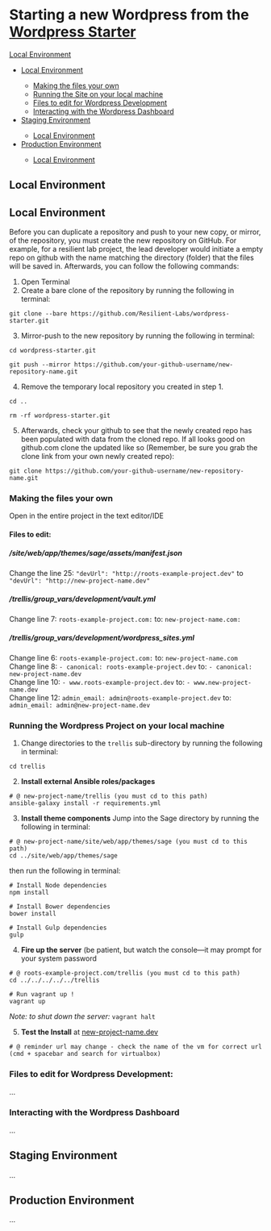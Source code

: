 # Starting a new Wordpress from the [Wordpress Starter](https://github.com/Resilient-Labs/wordpress-starter)


<a href="#wp-local">Local Environment</a>
<ul>
    <li><a href="#wp-local">Local Environment</a></li>
    <ul>
        <li><a href="#wp-local-custom-name">Making the files your own</a></li>
        <li><a href="#wp-local-run-server">Running the Site on your local machine</a></li>
        <li><a href="#wp-local-developing">Files to edit for Wordpress Development</a></li>
        <li><a href="#wp-local-dashboard">Interacting with the Wordpress Dashboard</a></li>  
    </ul>
    <li><a href="#wp-staging">Staging Environment</a></li>
    <ul>
        <li><a href="#wp-local">Local Environment</a></li>
    </ul>
    <li><a href="#wp-production">Production Environment</a></li>
    <ul>
        <li><a href="#wp-local">Local Environment</a></li>
    </ul>
</ul>

## <span id="wp-local">Local Environment</span>
<h2 id="wp-local">Local Environment</h2>
Before you can duplicate a repository and push to your new copy, or mirror, of the repository, you must create the new repository on GitHub.
For example, for a resilient lab project, the lead developer would initiate a empty repo on github with the name matching the directory (folder) that the files will be saved in. Afterwards, you can follow the following commands:

1. Open Terminal
2. Create a bare clone of the repository by running the following in terminal:
```
git clone --bare https://github.com/Resilient-Labs/wordpress-starter.git
```
3. Mirror-push to the new repository by running the following in terminal:
```
cd wordpress-starter.git
```
```
git push --mirror https://github.com/your-github-username/new-repository-name.git
```
4. Remove the temporary local repository you created in step 1.
```
cd ..
```
```
rm -rf wordpress-starter.git
```
5. Afterwards, check your github to see that the newly created repo has been populated with data from the cloned repo. If all looks good on github.com clone the updated like so (Remember, be sure you grab the clone link from your own newly created repo):
```
git clone https://github.com/your-github-username/new-repository-name.git
```

### <span id="wp-local-custom-name">Making the files your own</span>
Open in the entire project in the text editor/IDE 
#### Files to edit:

##### /site/web/app/themes/sage/assets/manifest.json
Change the line 25: ```"devUrl": "http://roots-example-project.dev"``` to ```"devUrl": "http://new-project-name.dev"```

##### /trellis/group_vars/development/vault.yml
Change line 7: ```roots-example-project.com:``` to: ```new-project-name.com:```   

##### /trellis/group_vars/development/wordpress_sites.yml   
Change line 6: ```roots-example-project.com:``` to: ```new-project-name.com```   
Change line 8: ```- canonical: roots-example-project.dev``` to: ```- canonical: new-project-name.dev```   
Change line 10: ```- www.roots-example-project.dev``` to: ```- www.new-project-name.dev```   
Change line 12: ```admin_email: admin@roots-example-project.dev``` to: ```admin_email: admin@new-project-name.dev```   

### <span id="wp-local-run-server">Running the Wordpress Project on your local machine</span>
1. Change directories to the ```trellis``` sub-directory by running the following in terminal:
```
cd trellis 
```
2. **Install external Ansible roles/packages**
```shell
# @ new-project-name/trellis (you must cd to this path)  
ansible-galaxy install -r requirements.yml
```

3. **Install theme components**
Jump into the Sage directory by running the following in terminal:
```shell
# @ new-project-name/site/web/app/themes/sage (you must cd to this path)  
cd ../site/web/app/themes/sage
```
then run the following in terminal:
```shell
# Install Node dependencies 
npm install
```

```shell
# Install Bower dependencies 
bower install
```

```shell
# Install Gulp dependencies 
gulp
```

4. **Fire up the server** (be patient, but watch the console––it may prompt for your system password
```shell
# @ roots-example-project.com/trellis (you must cd to this path)  
cd ../../../../../trellis
```

```shell
# Run vagrant up !
vagrant up
```
_Note: to shut down the server:_ `vagrant halt`

5. **Test the Install** at [new-project-name.dev](new-project-name.dev)
```shell
# @ reminder url may change - check the name of the vm for correct url
(cmd + spacebar and search for virtualbox)
```

### <span id="wp-local-developing">Files to edit for Wordpress Development:</span>
...

### <span id="wp-local-dashboard">Interacting with the Wordpress Dashboard</span>
...

## <span id="wp-staging">Staging Environment</span>
...

## <span id="wp-production">Production Environment</span>
...



